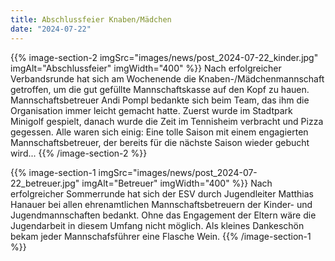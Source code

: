 ```yaml
---
title: Abschlussfeier Knaben/Mädchen
date: "2024-07-22"
---
```


{{% image-section-2 imgSrc="images/news/post_2024-07-22_kinder.jpg" imgAlt="Abschlussfeier" imgWidth="400" %}}
Nach erfolgreicher Verbandsrunde hat sich am Wochenende die Knaben-/Mädchenmannschaft getroffen, um die gut gefüllte Mannschaftskasse auf den Kopf zu hauen. Mannschaftsbetreuer Andi Pompl bedankte sich beim Team, das ihm die Organisation immer leicht gemacht hatte. Zuerst wurde im Stadtpark Minigolf gespielt, danach wurde die Zeit im Tennisheim verbracht und Pizza gegessen. Alle waren sich einig: Eine tolle Saison mit einem engagierten Mannschaftsbetreuer, der bereits für die nächste Saison wieder gebucht wird...
{{% /image-section-2 %}}

{{% image-section-1 imgSrc="images/news/post_2024-07-22_betreuer.jpg" imgAlt="Betreuer" imgWidth="400" %}}
Nach erfolgreicher Sommerrunde hat sich der ESV durch Jugendleiter Matthias Hanauer bei allen ehrenamtlichen Mannschaftsbetreuern der Kinder- und Jugendmannschaften bedankt. Ohne das Engagement der Eltern wäre die Jugendarbeit in diesem Umfang nicht möglich. Als kleines Dankeschön bekam jeder Mannschafsführer eine Flasche Wein.
{{% /image-section-1 %}}
